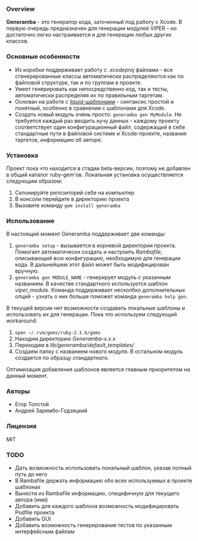### Overview

**Generamba** - это генератор кода, заточенный под работу с Xcode. В первую очередь предназначен для генерации модулей VIPER - но достаточно легко настраивается и для генерации любых других классов.

### Основные особенности

- Из коробки поддерживает работу с *.xcodeproj* файлами - все сгенерированные классы автоматически распределяются как по файловой структуре, так и по группам в проекте.
- Умеет генерировать как непосредственно код, так и тесты, автоматически распределяя их по правильным таргетам.
- Основан на работе с [liquid-шаблонами](https://github.com/Shopify/liquid) - синтаксис простой и понятный, особенно в сравнении с шаблонами для Xcode.
- Создать новый модуль очень просто: `generamba gen MyModule`. Не требуется каждый раз вводить кучу данных - каждому проекту соответствует один конфигурационный файл, содержащий в себе стандартные пути в файловой системе и Xcode-проекте, названия таргетов, информацию об авторе.


### Установка
Проект пока что находится в стадии beta-версии, поэтому не добавлен в общий каталог ruby-gem'ов. Локальная установка осуществляется следующим образом:

1. Склонируйте репозиторий себе на компьютер
2. В консоли перейдите в директорию проекта
3. Вызовите команду `gem install generamba`

### Использование
В настоящий момент Generamba поддерживает две команды:

1. `generamba setup` - вызывается в корневой директории проекта. Помогает автоматически создать и настроить *Rambafile*, описывающий всю конфигурацию, необходимую для генерации кода. В дальнейшем этот файл может быть модифицирован вручную.
2. `generamba gen MODULE_NAME` - генерирует модуль с указанным названием. В качестве стандартного используется шаблон *viper_module*. Команда поддерживает несколбко дополнительных опций - узнать о них больше поможет команда `generamba help gen`.

В текущей версии нет возможности создавать локальные шаблоны и использовать их для генерации. Пока что используем следующий workaround:

1. `open ~/.rvm/gems/ruby-2.1.6/gems`
2. Находим директорию *Generamba-x.x.x*
3. Переходим в *lib/generamba/default_templates/*
4. Создаем папку с названием нового модуля. В остальном модуль создается по образцу стандартного.

Оптимизация добавления шаблонов является главным приоритетом на данный момент.

### Авторы

- Егор Толстой
- Андрей Зарембо-Годзяцкий

### Лицензия

MIT

### TODO

- Дать возможность использовать локальный шаблон, указав полный путь до него
- В Rambafile держать информацию обо всех используемых в проекте шаблонах
- Вынести из Rambafile информацию, специфичную для текущего автора (имя)
- Добавить для каждого шаблона возможность модифицировать Podfile проекта
- Добавить GUI
- Добавить возможность генерирования тестов по указанным интерфейсным файлам